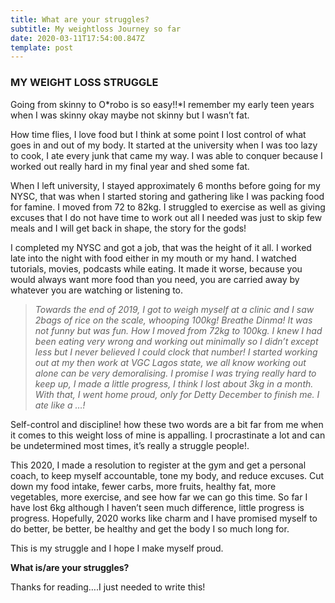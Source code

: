 ```yaml
---
title: What are your struggles?
subtitle: My weightloss Journey so far
date: 2020-03-11T17:54:00.847Z
template: post
---
```

### **MY WEIGHT LOSS STRUGGLE**

Going from skinny to O*robo is so easy!!*I remember my early teen years when I was skinny okay maybe not skinny but I wasn’t fat.

How time flies, I love food but I think at some point I lost control of what goes in and out of my body. It started at the university when I was too lazy to cook, I ate every junk that came my way. I was able to conquer because I worked out really hard in my final year and shed some fat.

When I left university, I stayed approximately 6 months before going for my NYSC, that was when I started storing and gathering like I was packing food for famine. I moved from 72 to 82kg. I struggled to exercise as well as giving excuses that I do not have time to work out all I needed was just to skip few meals and I will get back in shape, the story for the gods!

I completed my NYSC and got a job, that was the height of it all. I worked late into the night with food either in my mouth or my hand. I watched tutorials, movies, podcasts while eating. It made it worse, because you would always want more food than you need, you are carried away by whatever you are watching or listening to.

> *Towards the end of 2019, I got to weigh myself at a clinic and I saw 2bags of rice on the scale, whooping 100kg! Breathe Dinma! It was not funny but was fun. How I moved from 72kg to 100kg. I knew I had been eating very wrong and working out minimally so I didn’t except less but I never believed I could clock that number! I started working out at my then work at VGC Lagos state, we all know working out alone can be very demoralising. I promise I was trying really hard to keep up, I made a little progress, I think I lost about 3kg in a month. With that, I went home proud, only for Detty December to finish me. I ate like a …!*

Self-control and discipline! how these two words are a bit far from me when it comes to this weight loss of mine is appalling. I procrastinate a lot and can be undetermined most times, it’s really a struggle people!.

This 2020, I made a resolution to register at the gym and get a personal coach, to keep myself accountable, tone my body, and reduce excuses. Cut down my food intake, fewer carbs, more fruits, healthy fat, more vegetables, more exercise, and see how far we can go this time. So far I have lost 6kg although I haven’t seen much difference, little progress is progress. Hopefully, 2020 works like charm and I have promised myself to do better, be better, be healthy and get the body I so much long for.

This is my struggle and I hope I make myself proud.

**What is/are your struggles?**

Thanks for reading….I just needed to write this!